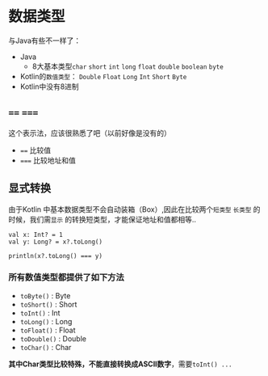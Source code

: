 # 数据类型

与Java有些不一样了：  

- Java 
  - 8大基本类型`char` `short` `int` `long` `float` `double` `boolean` `byte` 
- Kotlin的`数值类型`：
  `Double` `Float` `Long` `Int` `Short` `Byte`  
- Kotlin中没有8进制

## `==` `===`

这个表示法，应该很熟悉了吧（以前好像是没有的）  

- `==` 比较值  
- `===` 比较地址和值  

## 显式转换

由于Kotlin 中基本数据类型不会自动装箱（Box）,因此在比较两个`短类型` `长类型` 的时候，我们需`显示` 的转换短类型，才能保证地址和值都相等..   

```
val x: Int? = 1
val y: Long? = x?.toLong()

println(x?.toLong() === y)
```

### 所有数值类型都提供了如下方法

- `toByte()` : Byte  
- `toShort()` : Short  
- `toInt()` : Int  
- `toLong()` : Long  
- `toFloat()` : Float  
- `toDouble()` : Double  
- `toChar()` : Char  

**其中Char类型比较特殊，不能直接转换成ASCII数字**，需要`toInt() ...`  
